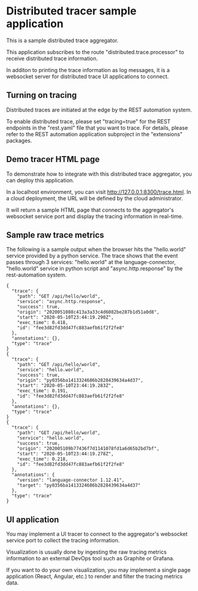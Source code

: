 # Distributed tracer sample application

This is a sample distributed trace aggregator.

This application subscribes to the route "distributed.trace.processor" to receive distributed trace information.

In additon to printing the trace information as log messages, it is a websocket server for distributed trace
UI applications to connect.

## Turning on tracing

Distributed traces are initiated at the edge by the REST automation system.

To enable distributed trace, please set "tracing=true" for the REST endpoints in the "rest.yaml" file that
you want to trace. For details, please refer to the REST automation application subproject in the "extensions" packages.

## Demo tracer HTML page

To demonstrate how to integrate with this distributed trace aggregator, you can deploy this application.

In a localhost environment, you can visit http://127.0.0.1:8300/trace.html.
In a cloud deployment, the URL will be defined by the cloud administrator.

It will return a sample HTML page that connects to the aggregator's websocket service port and
display the tracing information in real-time.

## Sample raw trace metrics

The following is a sample output when the browser hits the "hello.world" service provided by a python service.
The trace shows that the event passes through 3 services: "hello.world" at the language-connector,
"hello.world" service in python script and "async.http.response" by the rest-automation system.

```
{
  "trace": {
    "path": "GET /api/hello/world",
    "service": "async.http.response",
    "success": true,
    "origin": "2020051088c413a3a33c4d6082be287b1d51a0d8",
    "start": "2020-05-10T23:44:19.290Z",
    "exec_time": 0.418,
    "id": "fee3d82fd3dd47fc883aefb61f2f2fe8"
  },
  "annotations": {},
  "type": "trace"
}
{
  "trace": {
    "path": "GET /api/hello/world",
    "service": "hello.world",
    "success": true,
    "origin": "py0356ba1413324686b2828439634a4d37",
    "start": "2020-05-10T23:44:19.283Z",
    "exec_time": 0.191,
    "id": "fee3d82fd3dd47fc883aefb61f2f2fe8"
  },
  "annotations": {},
  "type": "trace"
}
{
  "trace": {
    "path": "GET /api/hello/world",
    "service": "hello.world",
    "success": true,
    "origin": "202005109b77436f7d1141078fd1a6d65b2bd7bf",
    "start": "2020-05-10T23:44:19.278Z",
    "exec_time": 0.218,
    "id": "fee3d82fd3dd47fc883aefb61f2f2fe8"
  },
  "annotations": {
    "version": "language-connector 1.12.41",
    "target": "py0356ba1413324686b2828439634a4d37"
  },
  "type": "trace"
}
```

## UI application

You may implement a UI tracer to connect to the aggregator's websocket service port to collect the tracing information.

Visualization is usually done by ingesting the raw tracing metrics information to an external DevOps tool
such as Graphite or Grafana.

If you want to do your own visualization, you may implement a single page application (React, Angular, etc.)
to render and filter the tracing metrics data.

